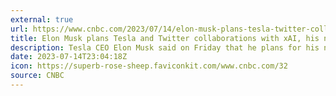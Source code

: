 ```yaml
---
external: true
url: https://www.cnbc.com/2023/07/14/elon-musk-plans-tesla-twitter-collaborations-with-xai.html
title: Elon Musk plans Tesla and Twitter collaborations with xAI, his new startup
description: Tesla CEO Elon Musk said on Friday that he plans for his newest venture, the artificial intelligence startup xAI, to collaborate with the automaker both on the “silicon front” and on the “AI software front.”
date: 2023-07-14T23:04:18Z
icon: https://superb-rose-sheep.faviconkit.com/www.cnbc.com/32
source: CNBC
---
```

